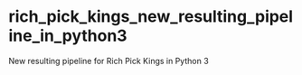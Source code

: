 # rich_pick_kings_new_resulting_pipeline_in_python3
New resulting pipeline for Rich Pick Kings in Python 3
